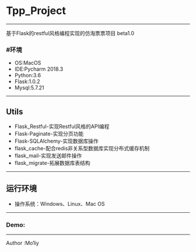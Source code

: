 # Tpp_Project

---

基于Flask的restful风格编程实现的仿淘票票项目 beta1.0

### #环境

- OS:MacOS
- IDE:Pycharm 2018.3
- Python:3.6
- Flask:1.0.2
- Mysql:5.7.21

---
## Utils
- Flask_Restful-实现Restful风格的API编程
- Flask-Paginate-实现分页功能
- Flask-SQLAlchemy-实现数据库操作
- flask_cache-配合redis非关系型数据库实现分布式缓存机制
- flask_mail-实现发送邮件操作
- flask_migrate-拓展数据库表结构

---
## 运行环境

- 操作系统：Windows、Linux、Mac OS

---

### Demo:


---
Author :Mo1iy




